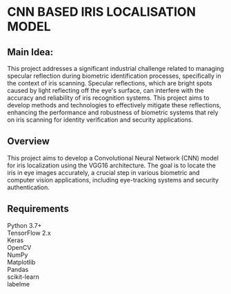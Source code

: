 # CNN BASED IRIS LOCALISATION MODEL

## Main Idea:
This project addresses a significant industrial challenge related to managing specular reflection during biometric identification processes, specifically in the context of iris scanning. Specular reflections, which are bright spots caused by light reflecting off the eye's surface, can interfere with the accuracy and reliability of iris recognition systems. This project aims to develop methods and technologies to effectively mitigate these reflections, enhancing the performance and robustness of biometric systems that rely on iris scanning for identity verification and security applications.

## Overview
This project aims to develop a Convolutional Neural Network (CNN) model for iris localization using the VGG16 architecture. The goal is to locate the iris in eye images accurately, a crucial step in various biometric and computer vision applications, including eye-tracking systems and security authentication.

## Requirements
Python 3.7+<br>
TensorFlow 2.x<br>
Keras<br>
OpenCV<br>
NumPy<br>
Matplotlib<br>
Pandas<br>
scikit-learn<br>
labelme
